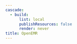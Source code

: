 ```yaml
---
cascade:
  - build:
      list: local
      publishResources: false
      render: never
title: OpenEMR
---
```

